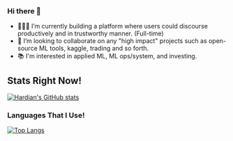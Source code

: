 ### Hi there 👋

- 👨🏻‍💻 I’m currently building a platform where users could discourse productively and in trustworthy manner. (Full-time)
- 👯 I’m looking to collaborate on any "high impact" projects such as open-source ML tools, kaggle, trading and so forth.
- 📚 I'm interested in applied ML, ML ops/system, and investing.

## Stats Right Now!

[![Hardian's GitHub stats](https://github-readme-stats.vercel.app/api?username=hardianlawi&count_private=true)](https://github.com/anuraghazra/github-readme-stats)

### Languages That I Use!

[![Top Langs](https://github-readme-stats.adryinkcartridge.vercel.app/api/top-langs/?username=hardianlawi&layout=compact)](https://github.com/ADryInkCartridge/github-readme-stats)
